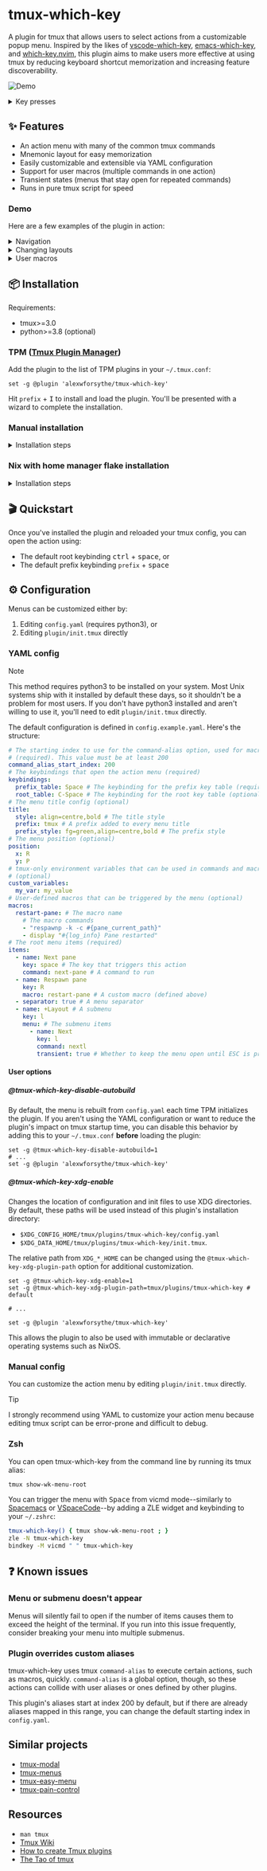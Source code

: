 # tmux-which-key

A plugin for tmux that allows users to select actions from a customizable popup
menu. Inspired by the likes of
[vscode-which-key](https://github.com/VSpaceCode/vscode-which-key),
[emacs-which-key](https://github.com/justbur/emacs-which-key), and
[which-key.nvim](https://github.com/folke/which-key.nvim), this plugin aims to
make users more effective at using tmux by reducing keyboard shortcut
memorization and increasing feature discoverability.

![Demo](https://vhs.charm.sh/vhs-7cpM1K8aaWiy7CTJ8Odide.gif)

<!-- markdownlint-disable MD033 -->
<details>
<summary>Key presses</summary>

| Key | Action           |
| --- | ---------------- |
| w   | Windows menu     |
| /   | Split horizontal |

| Key | Action     |
| --- | ---------- |
| p   | Panes menu |
| h   | Left pane  |

</details>
<!-- markdownlint-enable MD033 -->

## ✨ Features

- An action menu with many of the common tmux commands
- Mnemonic layout for easy memorization
- Easily customizable and extensible via YAML configuration
- Support for user macros (multiple commands in one action)
- Transient states (menus that stay open for repeated commands)
- Runs in pure tmux script for speed

### Demo

Here are a few examples of the plugin in action:

<!-- markdownlint-disable MD033 -->
<details>
<summary>Navigation</summary>

![Navigation](https://vhs.charm.sh/vhs-5COoRwS1Qd83LpJkVGgRUq.gif)

<blockquote>
<details>
<summary>Key presses</summary>

| Key | Action           |
| --- | ---------------- |
| w   | Windows menu     |
| /   | Split horizontal |

| Key | Action        |
| --- | ------------- |
| w   | Windows menu  |
| c   | Create window |

| Key | Action          |
| --- | --------------- |
| w   | Windows menu    |
| p   | Previous window |

| Key | Action        |
| --- | ------------- |
| w   | Windows menu  |
| w   | Select window |
| 2   | Window 2      |

</details>
</blockquote>

</details>

<details>
<summary>Changing layouts</summary>

![Layouts](https://vhs.charm.sh/vhs-5AcYRFnaoxilrEOxZPNYGn.gif)

<blockquote>
<details>
<summary>Key presses</summary>

| Key | Action           |
| --- | ---------------- |
| w   | Windows menu     |
| /   | Split horizontal |

| Key | Action         |
| --- | -------------- |
| w   | Windows menu   |
| -   | Split vertical |

| Key         | Action       |
| ----------- | ------------ |
| w           | Windows menu |
| l           | Layouts menu |
| l (6 times) | Next layout  |

| Key | Action      |
| --- | ----------- |
| p   | Panes menu  |
| p   | Select pane |
| 0   | Pane 0      |

</details>
</blockquote>

</details>

<details>
<summary>User macros</summary>

![Macros](https://vhs.charm.sh/vhs-22Bo8WL6Dyntg6grCXJ5R8.gif)

<blockquote>
<details>
<summary>Key presses</summary>

| Key | Action         |
| --- | -------------- |
| C   | Client menu    |
| P   | Plugins menu   |
| u   | Update plugins |

| Key | Action      |
| --- | ----------- |
| C   | Client menu |
| r   | Reload      |

</details>
</blockquote>

</details>
<!-- markdownlint-enable MD033 -->

## 📦 Installation

Requirements:

- tmux>=3.0
- python>=3.8 (optional)

### TPM ([Tmux Plugin Manager](https://github.com/tmux-plugins/tpm/tree/master#installing-plugins))

Add the plugin to the list of TPM plugins in your `~/.tmux.conf`:

```tmux
set -g @plugin 'alexwforsythe/tmux-which-key'
```

<!-- markdownlint-disable MD033 -->

Hit `prefix` + <kbd>I</kbd> to install and load the plugin. You'll be presented
with a wizard to complete the installation.

<!-- markdownlint-enable MD033 -->

### Manual installation

<!-- markdownlint-disable MD033 -->

<details>
<summary>Installation steps</summary>

1. Clone this repository flag using the `--recursive` flag:

   ```sh
   git clone --recursive https://github.com/alexwforsythe/tmux-which-key $HOME/.tmux/plugins/
   ```

2. Register the plugin in your `~/.tmux.conf`:

   ```tmux
   run-shell $PATH_TO_PLUGIN/plugin.sh.tmux
   ```

3. Reload your tmux config to load the plugin:

   ```sh
   tmux source-file $HOME/.tmux.conf
   ```

</details>

<!-- markdownlint-enable MD033 -->

### Nix with home manager flake installation

<!-- markdownlint-disable MD033 -->

<details>
<summary>Installation steps</summary>

The default tmux options require the plugin directory to be writeable which will
not work with the Nix store.  XDG user directory support was added in
alexwforsythe/tmux-which-key#1.  Using this plugin with NixOS without home manager
is technically possible, but it is not currently supported.

Enabling this plugin with the home manager module currently sets the following options:

```tmux
# Enables XDG user directory support for the plugin.
set -g @tmux-which-key-xdg-enable 1;

# Disables building the tmux configuration from YAML everytime the plugin starts.
# The home manager module calls `plugin/build.py` on each generation.
set -g @tmux-which-key-disable-autobuild 1

# Follows nixpkgs prefered path for plugins instead of the default
# path of `${XDG_*_HOME}/tmux/plugins/tmux-which-key`.
set -g @tmux-which-key-xdg-plugin-path tmux-plugins/tmux-which-key
```

A symlink of the config file is created in `${XDG_CONFIG_HOME}/tmux-plugins/tmux-which-key/config.yaml`
for reference.  This is the same file used to generate the actual configuration
loaded at runtime: `${XDG_DATA_HOME}/tmux-plugins/tmux-which-key/init.tmux`

The following steps go over adding this plugin from the included `flake.nix`:

1. Add this repository as an input and apply its overlay to add the package as
   `tmuxPlugins.tmux-which-key` with the other tmux plugins in `nixpkgs`:

   ```nix
   # flake.nix
   ...

   inputs = {
     nixpkgs.url = "github:NixOS/nixpkgs/nixos-unstable";
     home-manager.url = "github:nix-community/home-manager";
     tmux-which-key = {
       url = "github:alexwforsythe/tmux-which-key";
       inputs.nixpkgs.follows = "nixpkgs";
     };
     ...
   };

   outputs = {
     self,
     nixpkgs,
     home-manager,
     tmux-which-key,
     ...
   } @ inputs: let
     lib = nixpkgs.lib // home-manager.lib;
     systems = ["x86_64-linux" "aarch64-linux" "x86_64-darwin" "aarch64-darwin"];
     forAllSystems = f: lib.genAttrs systems (system: f pkgsFor.${system});
     pkgsFor = lib.genAttrs systems (system:
       import nixpkgs {
         inherit system;
         overlays = [tmux-which-key.overlays.default];
       });
   in {
     nixosConfigurations = {
       "<configuration name>" = lib.nixosSystem {
         modules = [...];
         specialArgs = {inherit inputs outputs;};
         pkgs = pkgsFor.x86_64-linux;
       };
     };

     homeConfigurations = {
       "<configuration name>" = lib.homeManagerConfiguration {
         modules = [...];
         extraSpecialArgs = {inherit inputs outputs;};
         pkgs = pkgsFor.x86_64-linux;
       };
     };
   }
   ```

2. Import the home manager module and enable the plugin to use `config.example.yaml`
   as the default configuration:

   ```nix
   # tmux.nix
   {
     config,
     lib,
     pkgs,
     inputs,
     ...
   }: {
     imports = [inputs.tmux-which-key.homeManagerModules.default];
   
     programs = {
       tmux = {
         enable = true;
         tmux-which-key = {
           enable = true;
         };
       };
   
       ...
   
     };
   
     ...
   }
   ```

3. For customized settings, configure the plugin directly through the exposed home
   manager `settings` option with an attribute set mirroring a YAML configuration.
   The home manager module takes care of building `init.tmux` during each generation.
   The `settings` option does not strictly enforce the configuration schema, but
   it is validated using `check-jsonschema` so that any configuration errors will
   be visible with `nix log`.

   ```nix
   # tmux.nix
   ...
   
         tmux-which-key = {
           enable = true;
           settings = {
             command_alias_start_index = 200;
             ... 
           };
         };
   
   ...
   ```

   A YAML file may also be loaded from the file system and converted into an attribute
   set by first converting the YAML into JSON with `yj` and then from JSON to Nix
   using `builtins.fromJSON`.

   ```nix
   # tmux.nix
   ...
   
         tmux-which-key = {
           enable = true;
           settings = let
             fromYaml = file: let
               convertedJson = pkgs.runCommandNoCC "converted.json" {} ''
                 ${lib.getExe pkgs.yj} < ${file} > $out
               '';
             in
               builtins.fromJSON (builtins.readFile "${convertedJson}");
           in
             fromYaml ./path/to/config.yaml
         };
   
       ...
   
     };
   
   ...
   ```

   The default `config.example.yaml` configuration can also be exported as an
   attribute set to use as a base.

   ```sh
   nix run "github:alexwforsythe/tmux-which-key#generate-config" > ./path/to/config.nix
   ```

   ```nix
   # tmux.nix
   ...
   
         tmux-which-key = {
           enable = true;
           settings = import ./path/to/config.nix;
         };
   
   ...
   ```

</details>

<!-- markdownlint-enable MD033 -->

## 🎬️ Quickstart

Once you've installed the plugin and reloaded your tmux config, you can open the
action using:

<!-- markdownlint-disable MD033 -->

- The default root keybinding <kbd>ctrl</kbd> + <kbd>space</kbd>, or
- The default prefix keybinding `prefix` + <kbd>space</kbd>

<!-- markdownlint-enable MD033 -->

## ⚙️ Configuration

Menus can be customized either by:

1. Editing `config.yaml` (requires python3), or
2. Editing `plugin/init.tmux` directly

### YAML config

> [!NOTE]
>
> This method requires python3 to be installed on your system. Most Unix systems
> ship with it installed by default these days, so it shouldn't be a problem for
> most users. If you don't have python3 installed and aren't willing to use it,
> you'll need to edit `plugin/init.tmux` directly.

The default configuration is defined in `config.example.yaml`. Here's the
structure:

```yaml
# The starting index to use for the command-alias option, used for macros
# (required). This value must be at least 200
command_alias_start_index: 200
# The keybindings that open the action menu (required)
keybindings:
  prefix_table: Space # The keybinding for the prefix key table (required)
  root_table: C-Space # The keybinding for the root key table (optional)
# The menu title config (optional)
title:
  style: align=centre,bold # The title style
  prefix: tmux # A prefix added to every menu title
  prefix_style: fg=green,align=centre,bold # The prefix style
# The menu position (optional)
position:
  x: R
  y: P
# tmux-only environment variables that can be used in commands and macros
# (optional)
custom_variables:
  my_var: my_value
# User-defined macros that can be triggered by the menu (optional)
macros:
  restart-pane: # The macro name
    # The macro commands
    - "respawnp -k -c #{pane_current_path}"
    - display "#{log_info} Pane restarted"
# The root menu items (required)
items:
  - name: Next pane
    key: space # The key that triggers this action
    command: next-pane # A command to run
  - name: Respawn pane
    key: R
    macro: restart-pane # A custom macro (defined above)
  - separator: true # A menu separator
  - name: +Layout # A submenu
    key: l
    menu: # The submenu items
      - name: Next
        key: l
        command: nextl
        transient: true # Whether to keep the menu open until ESC is pressed
```

#### User options

##### @tmux-which-key-disable-autobuild

By default, the menu is rebuilt from `config.yaml` each time TPM initializes the
plugin. If you aren't using the YAML configuration or want to reduce the
plugin's impact on tmux startup time, you can disable this behavior by adding
this to your `~/.tmux.conf` **before** loading the plugin:

```tmux
set -g @tmux-which-key-disable-autobuild=1
# ...
set -g @plugin 'alexwforsythe/tmux-which-key'
```

##### @tmux-which-key-xdg-enable

Changes the location of configuration and init files to use XDG directories. By
default, these paths will be used instead of this plugin's installation
directory:

- `$XDG_CONFIG_HOME/tmux/plugins/tmux-which-key/config.yaml`
- `$XDG_DATA_HOME/tmux/plugins/tmux-which-key/init.tmux`.

The relative path from `XDG_*_HOME` can be changed using the
`@tmux-which-key-xdg-plugin-path` option for additional customization.

```tmux
set -g @tmux-which-key-xdg-enable=1
set -g @tmux-which-key-xdg-plugin-path=tmux/plugins/tmux-which-key # default

# ...

set -g @plugin 'alexwforsythe/tmux-which-key'
```

This allows the plugin to also be used with immutable or declarative operating
systems such as NixOS.

<!-- markdownlint-disable MD024 -->

### Manual config

You can customize the action menu by editing `plugin/init.tmux` directly.

> [!TIP]
>
> I strongly recommend using YAML to customize your action menu because editing
> tmux script can be error-prone and difficult to debug.

### Zsh

You can open tmux-which-key from the command line by running its tmux alias:

```sh
tmux show-wk-menu-root
```

<!-- markdownlint-disable MD033 -->

You can trigger the menu with <kbd>Space</kbd> from vicmd mode--similarly to
[Spacemacs](https://github.com/syl20bnr/spacemacs) or
[VSpaceCode](https://github.com/VSpaceCode/VSpaceCode)--by adding a ZLE widget
and keybinding to your `~/.zshrc`:

<!-- markdownlint-enable MD033 -->

```sh
tmux-which-key() { tmux show-wk-menu-root ; }
zle -N tmux-which-key
bindkey -M vicmd " " tmux-which-key
```

## ❓ Known issues

### Menu or submenu doesn't appear

Menus will silently fail to open if the number of items causes them to exceed
the height of the terminal. If you run into this issue frequently, consider
breaking your menu into multiple submenus.

### Plugin overrides custom aliases

tmux-which-key uses tmux `command-alias` to execute certain actions, such as
macros, quickly. `command-alias` is a global option, though, so these actions
can collide with user aliases or ones defined by other plugins.

This plugin's aliases start at index 200 by default, but if there are already
aliases mapped in this range, you can change the default starting index in
`config.yaml`.

## Similar projects

- [tmux-modal](https://github.com/whame/tmux-modal)
- [tmux-menus](https://github.com/jaclu/tmux-menus)
- [tmux-easy-menu](https://github.com/ja-sonyun/tmux-easy-menu)
- [tmux-pain-control](https://github.com/tmux-plugins/tmux-pain-control)

## Resources

- `man tmux`
- [Tmux Wiki](https://github.com/tmux/tmux/wiki)
- [How to create Tmux plugins](https://github.com/tmux-plugins/tpm/blob/master/docs/how_to_create_plugin.md)
- [The Tao of tmux](https://leanpub.com/the-tao-of-tmux/read)
